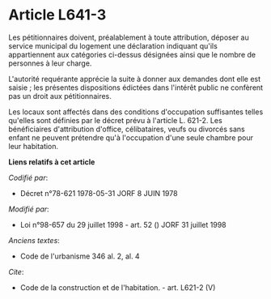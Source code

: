 # Article L641-3

Les pétitionnaires doivent, préalablement à toute attribution, déposer au service municipal du logement une déclaration
indiquant qu'ils appartiennent aux catégories ci-dessus désignées ainsi que le nombre de personnes à leur charge. 

L'autorité requérante apprécie la suite à donner aux demandes dont elle est saisie ; les présentes dispositions édictées dans
l'intérêt public ne confèrent pas un droit aux pétitionnaires. 

Les locaux sont affectés dans des conditions d'occupation suffisantes telles qu'elles sont définies par le décret prévu à
l'article L. 621-2. Les bénéficiaires d'attribution d'office, célibataires, veufs ou divorcés sans enfant ne peuvent
prétendre qu'à l'occupation d'une seule chambre pour leur habitation.

**Liens relatifs à cet article**

_Codifié par_:

  - Décret n°78-621 1978-05-31 JORF 8 JUIN 1978

_Modifié par_:

  - Loi n°98-657 du 29 juillet 1998 - art. 52 () JORF 31 juillet 1998

_Anciens textes_:

  - Code de l'urbanisme 346 al. 2, al. 4

_Cite_:

  - Code de la construction et de l'habitation. - art. L621-2 (V)
